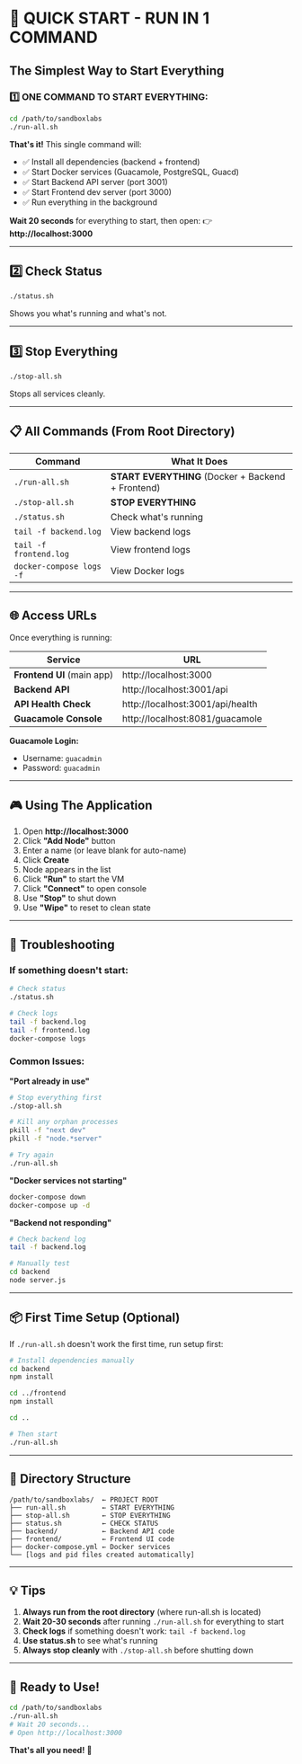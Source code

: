 
# 🚀 QUICK START - RUN IN 1 COMMAND

## The Simplest Way to Start Everything

### 1️⃣ ONE COMMAND TO START EVERYTHING:

```bash
cd /path/to/sandboxlabs
./run-all.sh
```

**That's it!** This single command will:
- ✅ Install all dependencies (backend + frontend)
- ✅ Start Docker services (Guacamole, PostgreSQL, Guacd)
- ✅ Start Backend API server (port 3001)
- ✅ Start Frontend dev server (port 3000)
- ✅ Run everything in the background

**Wait 20 seconds** for everything to start, then open:
👉 **http://localhost:3000**

---

## 2️⃣ Check Status

```bash
./status.sh
```

Shows you what's running and what's not.

---

## 3️⃣ Stop Everything

```bash
./stop-all.sh
```

Stops all services cleanly.

---

## 📋 All Commands (From Root Directory)

| Command | What It Does |
|---------|--------------|
| `./run-all.sh` | **START EVERYTHING** (Docker + Backend + Frontend) |
| `./stop-all.sh` | **STOP EVERYTHING** |
| `./status.sh` | Check what's running |
| `tail -f backend.log` | View backend logs |
| `tail -f frontend.log` | View frontend logs |
| `docker-compose logs -f` | View Docker logs |

---

## 🌐 Access URLs

Once everything is running:

| Service | URL |
|---------|-----|
| **Frontend UI** (main app) | http://localhost:3000 |
| **Backend API** | http://localhost:3001/api |
| **API Health Check** | http://localhost:3001/api/health |
| **Guacamole Console** | http://localhost:8081/guacamole |

**Guacamole Login:**
- Username: `guacadmin`
- Password: `guacadmin`

---

## 🎮 Using The Application

1. Open **http://localhost:3000**
2. Click **"Add Node"** button
3. Enter a name (or leave blank for auto-name)
4. Click **Create**
5. Node appears in the list
6. Click **"Run"** to start the VM
7. Click **"Connect"** to open console
8. Use **"Stop"** to shut down
9. Use **"Wipe"** to reset to clean state

---

## 🐛 Troubleshooting

### If something doesn't start:

```bash
# Check status
./status.sh

# Check logs
tail -f backend.log
tail -f frontend.log
docker-compose logs
```

### Common Issues:

**"Port already in use"**
```bash
# Stop everything first
./stop-all.sh

# Kill any orphan processes
pkill -f "next dev"
pkill -f "node.*server"

# Try again
./run-all.sh
```

**"Docker services not starting"**
```bash
docker-compose down
docker-compose up -d
```

**"Backend not responding"**
```bash
# Check backend log
tail -f backend.log

# Manually test
cd backend
node server.js
```

---

## 📦 First Time Setup (Optional)

If `./run-all.sh` doesn't work the first time, run setup first:

```bash
# Install dependencies manually
cd backend
npm install

cd ../frontend
npm install

cd ..

# Then start
./run-all.sh
```

---

## 🎯 Directory Structure

```
/path/to/sandboxlabs/  ← PROJECT ROOT
├── run-all.sh         ← START EVERYTHING
├── stop-all.sh        ← STOP EVERYTHING  
├── status.sh          ← CHECK STATUS
├── backend/           ← Backend API code
├── frontend/          ← Frontend UI code
├── docker-compose.yml ← Docker services
└── [logs and pid files created automatically]
```

---

## 💡 Tips

1. **Always run from the root directory** (where run-all.sh is located)
2. **Wait 20-30 seconds** after running `./run-all.sh` for everything to start
3. **Check logs** if something doesn't work: `tail -f backend.log`
4. **Use status.sh** to see what's running
5. **Always stop cleanly** with `./stop-all.sh` before shutting down

---

## 🚀 Ready to Use!

```bash
cd /path/to/sandboxlabs
./run-all.sh
# Wait 20 seconds...
# Open http://localhost:3000
```

**That's all you need!** 🎉
